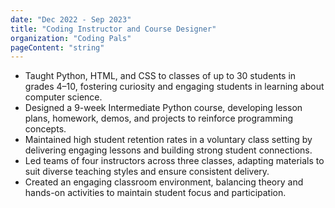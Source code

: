 ```yaml
---
date: "Dec 2022 - Sep 2023"
title: "Coding Instructor and Course Designer"
organization: "Coding Pals"
pageContent: "string"
---
```


- Taught Python, HTML, and CSS to classes of up to 30 students in grades 4–10, fostering curiosity and engaging students in learning about computer science.
- Designed a 9-week Intermediate Python course, developing lesson plans, homework, demos, and projects to reinforce programming concepts.
- Maintained high student retention rates in a voluntary class setting by delivering engaging lessons and building strong student connections.
- Led teams of four instructors across three classes, adapting materials to suit diverse teaching styles and ensure consistent delivery.
- Created an engaging classroom environment, balancing theory and hands-on activities to maintain student focus and participation.
